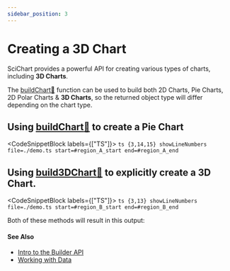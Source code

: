 ```yaml
---
sidebar_position: 3
---
```


# Creating a 3D Chart

SciChart provides a powerful API for creating various types of charts, including **3D Charts**.

The [buildChart:blue_book:](https://www.scichart.com/documentation/js/current/typedoc/index.html#chartbuilder.buildchart) function can be used to build both 2D Charts, Pie Charts, 2D Polar Charts & **3D Charts**, so the returned object type will differ depending on the chart type.

## Using [buildChart:blue_book:](https://www.scichart.com/documentation/js/current/typedoc/index.html#chartbuilder.buildchart) to create a Pie Chart

<CodeSnippetBlock labels={["TS"]}>
    ```ts {3,14,15} showLineNumbers file=./demo.ts start=#region_A_start end=#region_A_end
    ```
</CodeSnippetBlock> 

## Using [build3DChart:blue_book:](https://www.scichart.com/documentation/js/current/typedoc/index.html#chartbuilder.build3dchart) to explicitly create a 3D Chart.

<CodeSnippetBlock labels={["TS"]}>
    ```ts {3,13} showLineNumbers file=./demo.ts start=#region_B_start end=#region_B_end
    ```
</CodeSnippetBlock>

Both of these methods will result in this output:

<LiveDocSnippet name="./demo" />


#### See Also

* [Intro to the Builder API](/docs/2d-charts/builder-api/builder-api-overview)
* [Working with Data](/docs/2d-charts/builder-api/working-with-data)
